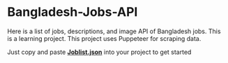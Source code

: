# Bangladesh-Jobs-API

Here is a list of jobs, descriptions, and image API of Bangladesh jobs. This is a learning project. This project uses Puppeteer for scraping data. 

Just copy and paste [**Joblist.json**](https://github.com/Fahimahmed71/Bangladesh-Jobs-API/blob/main/jobList.json) into your project to get started
